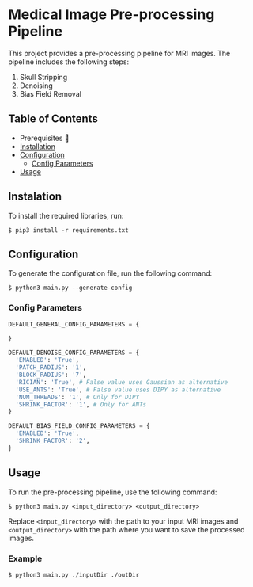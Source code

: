 # Medical Image Pre-processing Pipeline

This project provides a pre-processing pipeline for MRI images. The pipeline includes the following steps:

1. Skull Stripping
2. Denoising
3. Bias Field Removal

## Table of Contents

- Prerequisites :construction:	
- [Installation](#instalation)
- [Configuration](#configuration)
  - [Config Parameters](#config-parameters)
- [Usage](#usage)

## Instalation

To install the required libraries, run:

```
$ pip3 install -r requirements.txt
```

## Configuration

To generate the configuration file, run the following command:

```
$ python3 main.py --generate-config
```

### Config Parameters

```py
DEFAULT_GENERAL_CONFIG_PARAMETERS = {

}

DEFAULT_DENOISE_CONFIG_PARAMETERS = {
  'ENABLED': 'True',
  'PATCH_RADIUS': '1',
  'BLOCK_RADIUS': '7',
  'RICIAN': 'True', # False value uses Gaussian as alternative 
  'USE_ANTS': 'True', # False value uses DIPY as alternative
  'NUM_THREADS': '1', # Only for DIPY
  'SHRINK_FACTOR': '1', # Only for ANTs
}

DEFAULT_BIAS_FIELD_CONFIG_PARAMETERS = {
  'ENABLED': 'True',
  'SHRINK_FACTOR': '2',
}
```

## Usage

To run the pre-processing pipeline, use the following command:

```
$ python3 main.py <input_directory> <output_directory>
```

Replace `<input_directory>` with the path to your input MRI images and `<output_directory>` with the path where you want to save the processed images.

### Example

```
$ python3 main.py ./inputDir ./outDir
```
